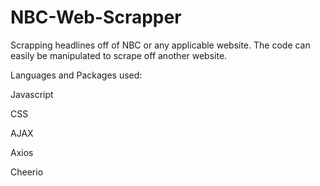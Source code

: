 # NBC-Web-Scrapper
Scrapping headlines off of NBC or any applicable website. The code can easily be manipulated to scrape off another website. 

Languages and Packages used: 

Javascript

CSS

AJAX

Axios

Cheerio 
